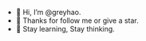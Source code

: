 - 👋 Hi, I’m @greyhao.
- 👏 Thanks for follow me or give a star.
- 🌱 Stay learning, Stay thinking.
<!---
greyhao/greyhao is a ✨ special ✨ repository because its `README.md` (this file) appears on your GitHub profile.
You can click the Preview link to take a look at your changes.
--->
